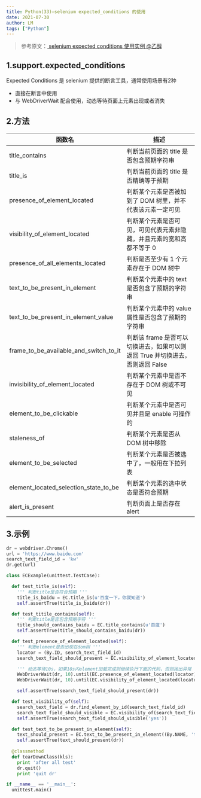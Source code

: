 ```yaml
---
title: Python(33)—selenium expected_conditions 的使用
date: 2021-07-30
author: LM
tags: ["Python"]
---
```


> 参考原文：[ selenium expected conditions 使用实例  @乙醇 ](https://www.cnblogs.com/nbkhic/p/4885041.html)

## 1.support.expected_conditions

Expected Conditions 是 selenium 提供的断言工具，通常使用场景有2种

- 直接在断言中使用
- 与 WebDriverWait 配合使用，动态等待页面上元素出现或者消失

## 2.方法

| 函数名                                 | 描述                                                         |
| -------------------------------------- | ------------------------------------------------------------ |
| title_contains                         | 判断当前页面的 title 是否包含预期字符串                      |
| title_is                               | 判断当前页面的 title 是否精确等于预期                        |
| presence_of_element_located            | 判断某个元素是否被加到了 DOM 树里，并不代表该元素一定可见    |
| visibility_of_element_located          | 判断某个元素是否可见，可见代表元素非隐藏，并且元素的宽和高都不等于 0 |
| presence_of_all_elements_located       | 判断是否至少有 1 个元素存在于 DOM 树中                       |
| text_to_be_present_in_element          | 判断某个元素中的 text 是否包含了预期的字符串                 |
| text_to_be_present_in_element_value    | 判断某个元素中的 value 属性是否包含了预期的字符串            |
| frame_to_be_available_and_switch_to_it | 判断该 frame 是否可以切换进去，如果可以则返回 True 并切换进去，否则返回 False |
| invisibility_of_element_located        | 判断某个元素中是否不存在于 DOM 树或不可见                    |
| element_to_be_clickable                | 判断某个元素中是否可见并且是 enable 可操作的                 |
| staleness_of                           | 判断某个元素是否从 DOM 树中移除                              |
| element_to_be_selected                 | 判断某个元素是否被选中了，一般用在下拉列表                   |
| element_located_selection_state_to_be  | 判断某个元素的选中状态是否符合预期                           |
| alert_is_present                       | 判断页面上是否存在 alert                                     |

## 3.示例

```python
dr = webdriver.Chrome()
url = 'https://www.baidu.com'
search_text_field_id = 'kw'
dr.get(url)

class ECExample(unittest.TestCase):

  def test_title_is(self):
    ''' 判断title是否符合预期 '''
    title_is_baidu = EC.title_is(u'百度一下，你就知道')
    self.assertTrue(title_is_baidu(dr))

  def test_titile_contains(self):
    ''' 判断title是否包含预期字符 '''
    title_should_contains_baidu = EC.title_contains(u'百度')
    self.assertTrue(title_should_contains_baidu(dr))

  def test_presence_of_element_located(self):
    ''' 判断element是否出现在dom树 '''
    locator = (By.ID, search_text_field_id)
    search_text_field_should_present = EC.visibility_of_element_located(locator)

    ''' 动态等待10s，如果10s内element加载完成则继续执行下面的代码，否则抛出异常 '''
    WebDriverWait(dr, 10).until(EC.presence_of_element_located(locator))
    WebDriverWait(dr, 10).until(EC.visibility_of_element_located(locator))

    self.assertTrue(search_text_field_should_present(dr))

  def test_visibility_of(self):
    search_text_field = dr.find_element_by_id(search_text_field_id)
    search_text_field_should_visible = EC.visibility_of(search_text_field)
    self.assertTrue(search_text_field_should_visible('yes'))

  def test_text_to_be_present_in_element(self):
    text_should_present = EC.text_to_be_present_in_element((By.NAME, 'tj_trhao123'), 'hao123')
    self.assertTrue(text_should_present(dr))
    
  @classmethod
  def tearDownClass(kls):
    print 'after all test'
    dr.quit()
    print 'quit dr'

if __name__ == '__main__':
  unittest.main()
```

